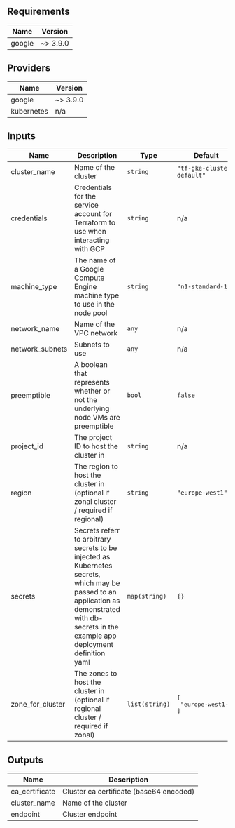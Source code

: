 ## Requirements

| Name | Version |
|------|---------|
| google | ~> 3.9.0 |

## Providers

| Name | Version |
|------|---------|
| google | ~> 3.9.0 |
| kubernetes | n/a |

## Inputs

| Name | Description | Type | Default | Required |
|------|-------------|------|---------|:--------:|
| cluster\_name | Name of the cluster | `string` | `"tf-gke-cluster-default"` | no |
| credentials | Credentials for the service account for Terraform to use when interacting with GCP | `string` | n/a | yes |
| machine\_type | The name of a Google Compute Engine machine type to use in the node pool | `string` | `"n1-standard-1"` | no |
| network\_name | Name of the VPC network | `any` | n/a | yes |
| network\_subnets | Subnets to use | `any` | n/a | yes |
| preemptible | A boolean that represents whether or not the underlying node VMs are preemptible | `bool` | `false` | no |
| project\_id | The project ID to host the cluster in | `string` | n/a | yes |
| region | The region to host the cluster in (optional if zonal cluster / required if regional) | `string` | `"europe-west1"` | no |
| secrets | Secrets referr to arbitrary secrets to be injected as Kubernetes secrets, which may be passed to an application as demonstrated with db-secrets in the example app deployment definition yaml | `map(string)` | `{}` | no |
| zone\_for\_cluster | The zones to host the cluster in (optional if regional cluster / required if zonal) | `list(string)` | <pre>[<br>  "europe-west1-b"<br>]</pre> | no |

## Outputs

| Name | Description |
|------|-------------|
| ca\_certificate | Cluster ca certificate (base64 encoded) |
| cluster\_name | Name of the cluster |
| endpoint | Cluster endpoint |

